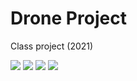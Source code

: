 # Drone Project
Class project (2021)

![](https://img.shields.io/github/issues/ZukiLTU/Portique_Project)
![](https://img.shields.io/github/forks/ZukiLTU/Portique_Project)
![](https://img.shields.io/github/stars/ZukiLTU/Portique_Project)
![](https://img.shields.io/github/license/ZukiLTU/Portique_Project)
